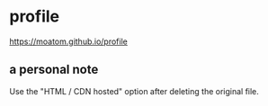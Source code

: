 # profile

https://moatom.github.io/profile

## a personal note
Use the "HTML / CDN hosted" option after deleting the original file.